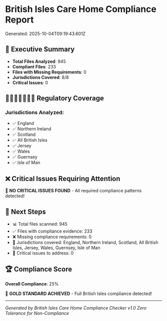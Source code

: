 # British Isles Care Home Compliance Report
Generated: 2025-10-04T09:19:43.601Z

## 🎯 Executive Summary

- **Total Files Analyzed**: 945
- **Compliant Files**: 233
- **Files with Missing Requirements**: 0
- **Jurisdictions Covered**: 8/8
- **Critical Issues**: 0

## 🏴󠁧󠁢󠁪󠁥󠁲󠁿🇮🇲🇬🇧🇮🇪 Regulatory Coverage

### Jurisdictions Analyzed:
- ✅ England
- ✅ Northern Ireland
- ✅ Scotland
- ✅ All British Isles
- ✅ Jersey
- ✅ Wales
- ✅ Guernsey
- ✅ Isle of Man

## ❌ Critical Issues Requiring Attention

🎉 **NO CRITICAL ISSUES FOUND** - All required compliance patterns detected!





## 🚀 Next Steps

- 📊 Total files scanned: 945
- ✅ Files with compliance evidence: 233
- ❌ Missing compliance requirements: 0
- 🏴󠁧󠁢󠁪󠁥󠁲󠁿 Jurisdictions covered: England, Northern Ireland, Scotland, All British Isles, Jersey, Wales, Guernsey, Isle of Man
- 🔧 Critical issues to address: 0

## 🏆 Compliance Score

**Overall Compliance**: 25%

🥇 **GOLD STANDARD ACHIEVED** - Full British Isles compliance detected!




---
*Generated by British Isles Care Home Compliance Checker v1.0*
*Zero Tolerance for Non-Compliance*
